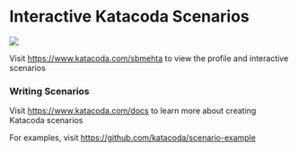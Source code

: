 # Interactive Katacoda Scenarios

[![](http://shields.katacoda.com/katacoda/sbmehta/count.svg)](https://www.katacoda.com/sbmehta "Get your profile on Katacoda.com")

Visit https://www.katacoda.com/sbmehta to view the profile and interactive scenarios

### Writing Scenarios
Visit https://www.katacoda.com/docs to learn more about creating Katacoda scenarios

For examples, visit https://github.com/katacoda/scenario-example
